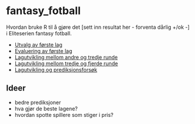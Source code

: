# fantasy_fotball
Hvordan bruke R til å gjøre det [sett inn resultat her - forventa dårlig +/ok -] i Eliteserien fantasy fotball.

- [Utvalg av første lag](https://github.com/gardenberg/fantasy_fotball/blob/master/lagsammensetning.md) 
- [Evaluering av første lag](https://github.com/gardenberg/fantasy_fotball/blob/master/modellevaluering.md)
- [Lagutvikling mellom andre og tredje runde](https://github.com/gardenberg/fantasy_fotball/blob/master/lagutvikling.md)
- [Lagutvikling mellom tredje og fjerde runde](https://github.com/gardenberg/fantasy_fotball/blob/master/lagutvikling_4.md)
- [Lagutvikling og prediksjonsforsøk](https://github.com/gardenberg/fantasy_fotball/blob/master/lagutvikling_5.md)

## Ideer 

- bedre prediksjoner
- hva gjør de beste lagene?
- hvordan spotte spillere som stiger i pris?